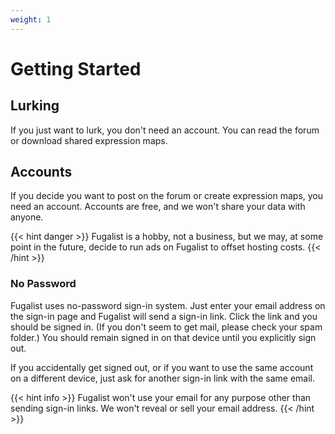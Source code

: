 ```yaml
---
weight: 1
---
```


# Getting Started

## Lurking

If you just want to lurk, you don't need an account.
You can read the forum or download shared expression maps. 

## Accounts

If you decide you want to post on the forum or create expression maps, you need an account.
Accounts are free, and we won't share your data with anyone. 

{{< hint danger >}}
Fugalist is a hobby, not a business, but 
we may, at some point in the future, decide to run ads on Fugalist to offset hosting costs.
{{< /hint >}}

### No Password

Fugalist uses no-password sign-in system. 
Just enter your email address on the sign-in page and Fugalist will send a sign-in link.
Click the link and you should be signed in.
(If you don't seem to get mail, please check your spam folder.)
You should remain signed in on that device until you explicitly sign out. 

If you accidentally get signed out, or if you want to use the same account on a different device, 
just ask for another sign-in link with the same email.

{{< hint info >}}
Fugalist won't use your email for any purpose other than sending sign-in links. We won't reveal or sell your
email address.
{{< /hint >}}
